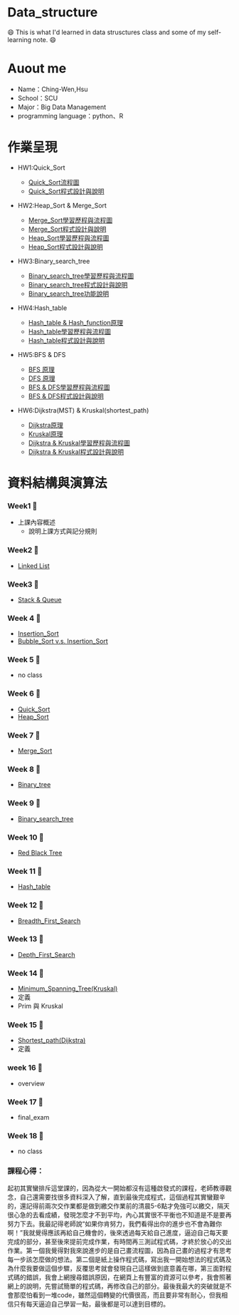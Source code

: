 # Data_structure
:smile: This is what I'd learned in data strusctures class and some of my self-learning note. :smile:
# Auout me

- Name：Ching-Wen,Hsu
- School：SCU
- Major：Big Data Management
- programming language：python、R

# 作業呈現 
- HW1:Quick_Sort
  - [Quick_Sort流程圖](https://github.com/ching-wen123/Data_structure/blob/main/HW1/quick_sort流程圖.png)
  - [Quick_Sort程式設計與說明](https://github.com/ching-wen123/Data_structure/blob/main/HW1/quick_sort.py)
  
- HW2:Heap_Sort & Merge_Sort
  - [Merge_Sort學習歷程與流程圖](https://github.com/ching-wen123/ching-wen/blob/main/HW2/Mergesort.ipynb)
  - [Merge_Sort程式設計與說明](https://github.com/ching-wen123/ching-wen/blob/main/HW2/merge_sort_06170139.py)
  - [Heap_Sort學習歷程與流程圖](https://github.com/ching-wen123/ching-wen/blob/main/HW2/heap_sort.ipynb)
  - [Heap_Sort程式設計與說明](https://github.com/ching-wen123/ching-wen/blob/main/HW2/heap_sort_06170139.py)
  
- HW3:Binary_search_tree
  - [Binary_search_tree學習歷程與流程圖](https://github.com/ching-wen123/ching-wen/blob/master/HW3/B.S.T%E5%AD%B8%E7%BF%92%E6%AD%B7%E7%A8%8B.ipynb)
  - [Binary_search_tree程式設計與說明](https://github.com/ching-wen123/ching-wen/blob/master/HW3/binary_search_tree_06170139.py)
  - [Binary_search_tree功能說明](https://github.com/ching-wen123/ching-wen/blob/master/HW3/README.md)
  
- HW4:Hash_table
  - [Hash_table & Hash_function原理](https://github.com/ching-wen123/ching-wen/blob/master/HW4/README.md)
  - [Hash_table學習歷程與流程圖](https://github.com/ching-wen123/ching-wen/blob/master/HW4/hash%20table%E5%AD%B8%E7%BF%92%E6%AD%B7%E7%A8%8B%E8%88%87%E5%8E%9F%E7%90%86.ipynb)
  - [Hash_table程式設計與說明](https://github.com/ching-wen123/ching-wen/blob/master/HW4/hash_table_06170139.py)
  
- HW5:BFS & DFS
  - [BFS 原理](https://github.com/ching-wen123/ching-wen/blob/master/Note/BFS.md)
  - [DFS 原理](https://github.com/ching-wen123/ching-wen/blob/master/Note/DFS.md)
  - [BFS & DFS學習歷程與流程圖](https://github.com/ching-wen123/ching-wen/blob/master/HW5/BFS%E5%AD%B8%E7%BF%92%E6%AD%B7%E7%A8%8B.ipynb)
  - [BFS & DFS程式設計與說明](https://github.com/ching-wen123/ching-wen/blob/master/HW5/BFS%E5%AD%B8%E7%BF%92%E6%AD%B7%E7%A8%8B.ipynb)
  
- HW6:Dijkstra(MST) & Kruskal(shortest_path)
  - [Dijkstra原理](https://github.com/ching-wen123/ching-wen/blob/master/Note/Dijkstra.md)
  - [Kruskal原理](https://github.com/ching-wen123/ching-wen/blob/master/Note/Kruskal.md)
  - [Dijkstra & Kruskal學習歷程與流程圖](https://github.com/ching-wen123/ching-wen/blob/master/HW6/2020.01.03%E5%AD%B8%E7%BF%92%E6%AD%B7%E7%A8%8B%E8%88%87%E6%B5%81%E7%A8%8B%E5%9C%96.ipynb)
  - [Dijkstra & Kruskal程式設計與說明](https://github.com/ching-wen123/ching-wen/blob/master/HW6/Dijkstra_06170139.py)
# 資料結構與演算法
### Week1 :notebook:
- 上課內容概述
  - 說明上課方式與記分規則

### Week2 :notebook:
- [Linked List](https://github.com/ching-wen123/ching-wen/blob/master/Note/Linked_List.md)

### Week3 :notebook:
- [Stack & Queue](https://github.com/ching-wen123/ching-wen/blob/master/Note/Stack%26Queue.md)

### Week 4 :notebook:
- [Insertion_Sort](https://github.com/ching-wen123/ching-wen/blob/master/Note/Insertion_Sort.md)
- [Bubble_Sort v.s. Insertion_Sort](https://www.youtube.com/watch?v=G4dwRF_Rzd0&feature=emb_title)
### Week 5 :notebook:
- no class
### Week 6 :notebook:
- [Quick_Sort](https://github.com/ching-wen123/ching-wen/blob/master/Note/Quick_Sort.md)
- [Heap_Sort](https://github.com/ching-wen123/ching-wen/blob/master/Note/Heap_Sort.md)

### Week 7 :notebook:
- [Merge_Sort](https://github.com/ching-wen123/ching-wen/blob/master/Note/Merge_Sort.md)

### Week 8 :notebook:
- [Binary_tree](https://github.com/ching-wen123/ching-wen/blob/master/Note/Binary_Tree.md)

### Week 9 :notebook:
- [Binary_search_tree](https://github.com/ching-wen123/ching-wen/blob/master/Note/Binary_search_tree.md)

### Week 10 :notebook:
- [Red Black Tree](https://github.com/ching-wen123/ching-wen/blob/master/Note/Red_Black_Tree.md)

### Week 11 :notebook:
- [Hash_table](https://github.com/ching-wen123/ching-wen/blob/master/Note/Hash_table.md)

### Week 12 :notebook:
- [Breadth_First_Search](https://github.com/ching-wen123/ching-wen/blob/master/Note/BFS.md)

### Week 13 :notebook:
- [Depth_First_Search](https://github.com/ching-wen123/ching-wen/blob/master/Note/DFS.md)

### Week 14 :notebook:
- [Minimum_Spanning_Tree(Kruskal)](https://github.com/ching-wen123/ching-wen/blob/master/Note/Kruskal.md)
- 定義
- Prim 與 Kruskal
### Week 15 :notebook:
- [Shortest_path(Dijkstra)](https://github.com/ching-wen123/ching-wen/blob/master/Note/Dijkstra.md)
- 定義
### week 16 :notebook:
- overview

### Week 17 :notebook:
- final_exam

### Week 18 :notebook:
- no class


### 課程心得：

起初其實蠻排斥這堂課的，因為從大一開始都沒有這種啟發式的課程，老師教導觀念，自己還需要找很多資料深入了解，直到最後完成程式，這個過程其實蠻艱辛的，還記得前兩次交作業都是做到繳交作業前的清晨5-6點才免強可以繳交，隔天很心急的去看成績，發現怎麼才不到平均，內心其實很不平衡也不知道是不是要再努力下去。我最記得老師說“如果你肯努力，我們看得出你的進步也不會為難你啊！”我就覺得應該再給自己機會的，後來透過每天給自己進度，逼迫自己每天要完成的部分，甚至後來提前完成作業，有時間再三測試程式碼，才終於放心的交出作業。第一個我覺得對我來說進步的是自己畫流程圖，因為自己畫的過程才有思考每一步該怎麼做的想法。第二個是紙上操作程式碼，寫出我一開始想法的程式碼及為什麼我要做這個步驟，反覆思考就會發現自己這樣做到底意義在哪，第三面對程式碼的錯誤，我會上網搜尋錯誤原因，在網頁上有豐富的資源可以參考，我會照著網上的說明，先嘗試簡單的程式碼，再修改自己的部分。最後我最大的突破就是不會那麼怕看到一堆code，雖然這個轉變的代價很高，而且要非常有耐心，但我相信只有每天逼迫自己學習一點，最後都是可以達到目標的。
